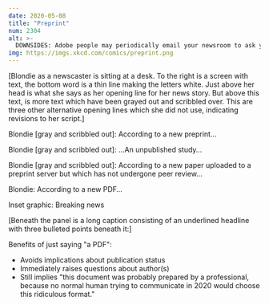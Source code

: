 ```yaml
---
date: 2020-05-08
title: "Preprint"
num: 2304
alt: >-
  DOWNSIDES: Adobe people may periodically email your newsroom to ask you to call it an 'Adobe® PDF document,' but they'll reverse course once they learn how sarcastically you can pronounce the registered trademark symbol.
img: https://imgs.xkcd.com/comics/preprint.png
---
```

[Blondie as a newscaster is sitting at a desk. To the right is a screen with text, the bottom word is a thin line making the letters white. Just above her head is what she says as her opening line for her news story. But above this text, is more text which have been grayed out and scribbled over. This are three other alternative opening lines which she did not use, indicating revisions to her script.]

Blondie [gray and scribbled out]: According to a new preprint…

Blondie [gray and scribbled out]: …An unpublished study…

Blondie [gray and scribbled out]: According to a new paper uploaded to a preprint server but which has not undergone peer review…

Blondie: According to a new PDF…

Inset graphic: Breaking news

[Beneath the panel is a long caption consisting of an underlined headline with three bulleted points beneath it:]

Benefits of just saying "a PDF":

 * Avoids implications about publication status
 * Immediately raises questions about author(s)
 * Still implies "this document was probably prepared by a professional, because no normal human trying to communicate in 2020 would choose this ridiculous format."